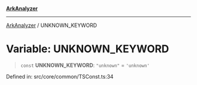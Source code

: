 [**ArkAnalyzer**](../README.md)

***

[ArkAnalyzer](../globals.md) / UNKNOWN\_KEYWORD

# Variable: UNKNOWN\_KEYWORD

> `const` **UNKNOWN\_KEYWORD**: `"unknown"` = `'unknown'`

Defined in: src/core/common/TSConst.ts:34
